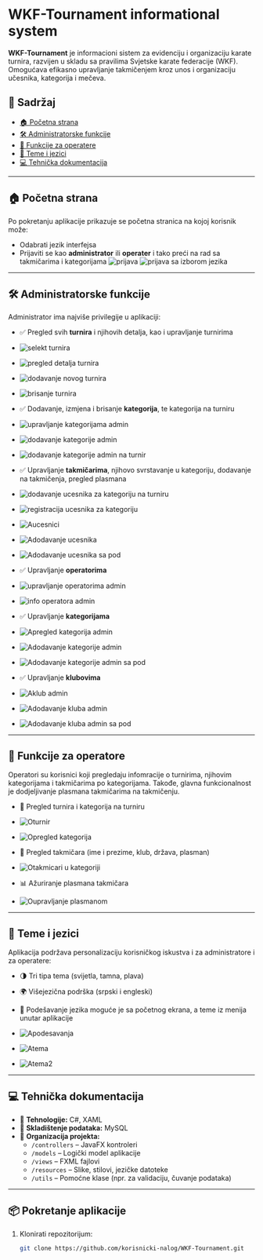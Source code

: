 # WKF-Tournament informational system

**WKF-Tournament** je informacioni sistem za evidenciju i organizaciju karate turnira, razvijen u skladu sa pravilima Svjetske karate federacije (WKF). Omogućava efikasno upravljanje takmičenjem kroz unos i organizaciju učesnika, kategorija i mečeva.

## 📑 Sadržaj

- [🏠 Početna strana](#-početna-strana)
- [🛠 Administratorske funkcije](#-administratorske-funkcije)
- [👤 Funkcije za operatere](#-funkcije-za-operatere)
- [🎨 Teme i jezici](#-teme-i-jezici)
- [💻 Tehnička dokumentacija](#-tehnička-dokumentacija)

--------------------------------------------------

## 🏠 Početna strana

Po pokretanju aplikacije prikazuje se početna stranica na kojoj korisnik može:

- Odabrati jezik interfejsa
- Prijaviti se kao **administrator** ili **operater** i tako preći na rad sa takmičarima i kategorijama
![prijava](https://github.com/user-attachments/assets/2e394e31-bf18-4832-a596-8ea6134b36e6)
![prijava sa izborom jezika](https://github.com/user-attachments/assets/6e132c79-c0f9-4cd2-af88-7320d1ae9a01)


--------------------------------------------------

## 🛠 Administratorske funkcije

Administrator ima najviše privilegije u aplikaciji:

- ✅ Pregled svih **turnira** i njihovih detalja, kao i upravljanje turnirima
- ![selekt turnira](https://github.com/user-attachments/assets/75c638b1-98d7-42ce-b1be-fba7b7f2be13)
- ![pregled detalja turnira](https://github.com/user-attachments/assets/0c5eadbc-08d3-44af-a9d3-57b09d5b3b0e)
- ![dodavanje novog turnira](https://github.com/user-attachments/assets/2964181b-7f74-4532-8c7c-2547d512fe15)
- ![brisanje turnira](https://github.com/user-attachments/assets/a490ad69-6b47-4d3c-a39c-f0cb0df3a75d)


- ✅ Dodavanje, izmjena i brisanje **kategorija**, te kategorija na turniru
- ![upravljanje kategorijama admin](https://github.com/user-attachments/assets/377625bf-de2e-40c6-a589-6e70e7a77d04)
- ![dodavanje kategorije admin](https://github.com/user-attachments/assets/d11f8297-815d-4357-9f11-08bf8b3a49da)
- ![dodavanje kategorije admin na turnir](https://github.com/user-attachments/assets/d786c950-60e9-4e0b-9249-4e6b340f4866)

- ✅ Upravljanje **takmičarima**, njihovo svrstavanje u kategoriju, dodavanje na takmičenja, pregled plasmana
- ![dodavanje ucesnika za kategoriju na turniru](https://github.com/user-attachments/assets/ad8dd55f-c1e3-42c5-84c5-04aeea14665b)
- ![registracija ucesnika za kategoriju](https://github.com/user-attachments/assets/de1ee708-8a55-48f7-b569-b0c4cc29c625)
- ![Aucesnici](https://github.com/user-attachments/assets/2e0d7638-4953-4e34-b859-260edc45723b)
- ![Adodavanje ucesnika](https://github.com/user-attachments/assets/228f9bbc-f17b-4778-985b-6b79d93452ed)
- ![Adodavanje ucesnika sa pod](https://github.com/user-attachments/assets/b29990b1-66b6-474a-9fbd-cb12af4dd12f)


- ✅ Upravljanje **operatorima** 
- ![upravljanje operatorima admin](https://github.com/user-attachments/assets/17203086-6521-4493-a6a6-23b10fabe584)
- ![info operatora admin](https://github.com/user-attachments/assets/173e9b4c-4a04-4d3f-b402-91bcf1474a46)

- ✅ Upravljanje **kategorijama**
- ![Apregled kategorija admin](https://github.com/user-attachments/assets/28212d1c-6e6c-491c-8652-18673a7b0e0a)
- ![Adodavanje kategorije admin](https://github.com/user-attachments/assets/09531bbe-590a-4045-9bfd-f5a77be64e05)
- ![Adodavanje kategorije admin sa pod](https://github.com/user-attachments/assets/da898320-0a39-4581-b369-965ab9753298)


- ✅ Upravljanje **klubovima**
- ![Aklub admin](https://github.com/user-attachments/assets/7af39d24-7032-4760-b137-0976b061f00c)
- ![Adodavanje kluba admin](https://github.com/user-attachments/assets/81da9adb-f88d-4729-b134-3fce921440f9)
- ![Adodavanje kluba admin sa pod](https://github.com/user-attachments/assets/743b9d51-14fa-480b-9ea5-1601c87d6736)


--------------------------------------------------

## 👤 Funkcije za operatore

Operatori su korisnici koji pregledaju infomracije o turnirima, njihovim kategorijama i takmičarima po kategorijama. Takođe, glavna funkcionalnost je dodjeljivanje plasmana takmičarima na takmičenju.

- 📝 Pregled turnira i kategorija na turniru
- ![Oturnir](https://github.com/user-attachments/assets/6868a59f-5d66-42b0-890d-d4c80b3af0b4)
- ![Opregled kategorija](https://github.com/user-attachments/assets/188bd781-01a5-4490-b53f-3ac827fdd23a)


- 👤 Pregled takmičara (ime i prezime, klub, država, plasman)
- ![Otakmicari u kategoriji](https://github.com/user-attachments/assets/11388930-9f13-4fc6-bce0-04398d66a8b2)

- 📊 Ažuriranje plasmana takmičara
- ![Oupravljanje plasmanom](https://github.com/user-attachments/assets/eb7b22fe-0a57-4f8d-a910-da9cdc3d5abe)


--------------------------------------------------

## 🎨 Teme i jezici

Aplikacija podržava personalizaciju korisničkog iskustva i za administratore i za operatere:

- 🌗 Tri tipa tema (svijetla, tamna, plava)
- 🌍 Višejezična podrška (srpski i engleski)
- 👤 Podešavanje jezika moguće je sa početnog ekrana, a teme iz menija unutar aplikacije

- ![Apodesavanja](https://github.com/user-attachments/assets/b8e14e85-931e-4802-9892-860d62b9aba0)
- ![Atema](https://github.com/user-attachments/assets/e8c9daee-be3e-4c2f-884a-70eacd2aa570)
- ![Atema2](https://github.com/user-attachments/assets/a71e520b-f869-4c91-be03-7e59c4a2ac75)

--------------------------------------------------

## 💻 Tehnička dokumentacija

- 🔧 **Tehnologije:** C#, XAML
- 💾 **Skladištenje podataka:** MySQL 
- 📁 **Organizacija projekta:**
  - `/controllers` – JavaFX kontroleri
  - `/models` – Logički model aplikacije
  - `/views` – FXML fajlovi
  - `/resources` – Slike, stilovi, jezičke datoteke
  - `/utils` – Pomoćne klase (npr. za validaciju, čuvanje podataka)

--------------------------------------------------

## 📦 Pokretanje aplikacije

1. Klonirati repozitorijum:
   ```bash
   git clone https://github.com/korisnicki-nalog/WKF-Tournament.git
